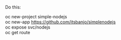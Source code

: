 Do this:

oc new-project simple-nodejs  
oc new-app https://github.com/itsbanjo/simplenodejs  
oc expose svc/nodejs  
oc get route  
